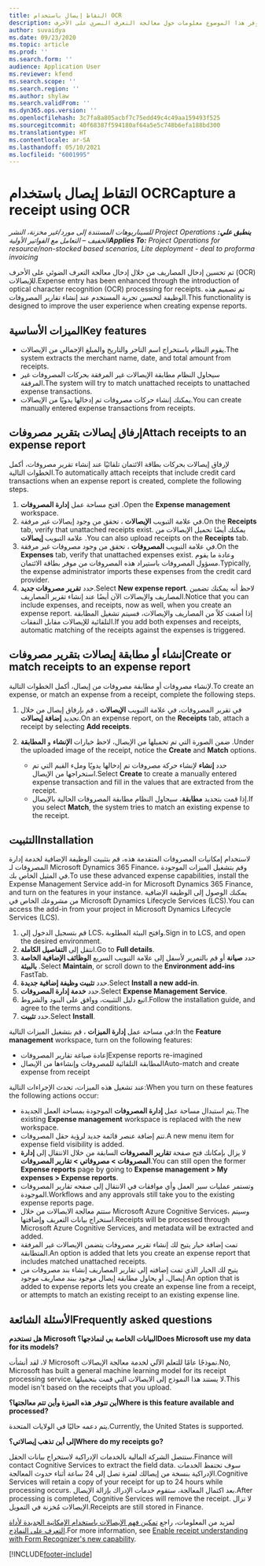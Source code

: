 ```yaml
---
title: التقاط إيصال باستخدام OCR
description: يوفر هذا الموضوع معلومات حول معالجة التعرف البصري على الأحرف (OCR) للإيصالات.
author: suvaidya
ms.date: 09/23/2020
ms.topic: article
ms.prod: ''
ms.search.form: ''
audience: Application User
ms.reviewer: kfend
ms.search.scope: ''
ms.search.region: ''
ms.author: shylaw
ms.search.validFrom: ''
ms.dyn365.ops.version: ''
ms.openlocfilehash: 3c7fa8a805acbf7c75edd49c4c49aa159493f525
ms.sourcegitcommit: 40f68387f594180af64a5e5c748b6efa188bd300
ms.translationtype: HT
ms.contentlocale: ar-SA
ms.lasthandoff: 05/10/2021
ms.locfileid: "6001995"
---
```

# <a name="capture-a-receipt-using-ocr"></a><span data-ttu-id="429e0-103">التقاط إيصال باستخدام OCR</span><span class="sxs-lookup"><span data-stu-id="429e0-103">Capture a receipt using OCR</span></span>

<span data-ttu-id="429e0-104">_**ينطبق علي:** ‏‫Project Operations للسيناريوهات المستندة إلى مورد/غير مخزنة‬، ‏‫النشر الخفيف – التعامل مع الفواتير الأولية‬_</span><span class="sxs-lookup"><span data-stu-id="429e0-104">_**Applies To:** Project Operations for resource/non-stocked based scenarios, Lite deployment - deal to proforma invoicing_</span></span>

<span data-ttu-id="429e0-105">تم تحسين إدخال المصاريف من خلال إدخال معالجة التعرف الضوئي على الأحرف (OCR) للإيصالات.</span><span class="sxs-lookup"><span data-stu-id="429e0-105">Expense entry has been enhanced through the introduction of optical character recognition (OCR) processing for receipts.</span></span> <span data-ttu-id="429e0-106">تم تصميم هذه الوظيفة لتحسين تجربة المستخدم عند إنشاء تقارير المصروفات.</span><span class="sxs-lookup"><span data-stu-id="429e0-106">This functionality is designed to improve the user experience when creating expense reports.</span></span>

## <a name="key-features"></a><span data-ttu-id="429e0-107">الميزات الأساسية</span><span class="sxs-lookup"><span data-stu-id="429e0-107">Key features</span></span>

- <span data-ttu-id="429e0-108">يقوم النظام باستخراج اسم التاجر والتاريخ والمبلغ الإجمالي من الإيصالات.</span><span class="sxs-lookup"><span data-stu-id="429e0-108">The system extracts the merchant name, date, and total amount from receipts.</span></span>
- <span data-ttu-id="429e0-109">سيحاول النظام مطابقة الإيصالات غير المرفقة بحركات المصروفات غير المرفقة.</span><span class="sxs-lookup"><span data-stu-id="429e0-109">The system will try to match unattached receipts to unattached expense transactions.</span></span>
- <span data-ttu-id="429e0-110">يمكنك إنشاء حركات مصروفات تم إدخالها يدويًا من الإيصالات.</span><span class="sxs-lookup"><span data-stu-id="429e0-110">You can create manually entered expense transactions from receipts.</span></span>

## <a name="attach-receipts-to-an-expense-report"></a><span data-ttu-id="429e0-111">إرفاق إيصالات بتقرير مصروفات</span><span class="sxs-lookup"><span data-stu-id="429e0-111">Attach receipts to an expense report</span></span>

<span data-ttu-id="429e0-112">لإرفاق إيصالات بحركات بطاقة الائتمان تلقائيًا عند إنشاء تقرير مصروفات، أكمل الخطوات التالية.</span><span class="sxs-lookup"><span data-stu-id="429e0-112">To automatically attach receipts that include credit card transactions when an expense report is created, complete the following steps.</span></span>

  1. <span data-ttu-id="429e0-113">افتح مساحة عمل **إدارة المصروفات** .</span><span class="sxs-lookup"><span data-stu-id="429e0-113">Open the **Expense management** workspace.</span></span>
  2. <span data-ttu-id="429e0-114">في علامة التبويب **الإيصالات** ، تحقق من وجود إيصالات غير مرفقة.</span><span class="sxs-lookup"><span data-stu-id="429e0-114">On the **Receipts** tab, verify that unattached receipts exist.</span></span> <span data-ttu-id="429e0-115">يمكنك أيضًا تحميل الإيصالات من علامة التبويب **إيصالات** .</span><span class="sxs-lookup"><span data-stu-id="429e0-115">You can also upload receipts on the **Receipts** tab.</span></span>
  3. <span data-ttu-id="429e0-116">في علامة التبويب **المصروفات** ، تحقق من وجود مصروفات غير مرفقة.</span><span class="sxs-lookup"><span data-stu-id="429e0-116">On the **Expenses** tab, verify that unattached expenses exist.</span></span> <span data-ttu-id="429e0-117">وعادة ما يقوم مسؤول المصروفات باستيراد هذه المصروفات من موفر بطاقة الائتمان.</span><span class="sxs-lookup"><span data-stu-id="429e0-117">Typically, the expense administrator imports these expenses from the credit card provider.</span></span>
  4. <span data-ttu-id="429e0-118">حدد **تقرير مصروفات جديد**.</span><span class="sxs-lookup"><span data-stu-id="429e0-118">Select **New expense report**.</span></span> <span data-ttu-id="429e0-119">لاحظ أنه يمكنك تضمين المصاريف والإيصالات الآن أيضًا عند إنشاء تقرير المصاريف.</span><span class="sxs-lookup"><span data-stu-id="429e0-119">Notice that you can include expenses, and receipts, now as well, when you create an expense report.</span></span> <span data-ttu-id="429e0-120">إذا أضفت كلاً من المصاريف والإيصالات، فسيتم تشغيل المطابقة التلقائية للإيصالات مقابل النفقات.</span><span class="sxs-lookup"><span data-stu-id="429e0-120">If you add both expenses and receipts, automatic matching of the receipts against the expenses is triggered.</span></span>

## <a name="create-or-match-receipts-to-an-expense-report"></a><span data-ttu-id="429e0-121">إنشاء أو مطابقة إيصالات بتقرير مصروفات</span><span class="sxs-lookup"><span data-stu-id="429e0-121">Create or match receipts to an expense report</span></span>
<span data-ttu-id="429e0-122">لإنشاء مصروفات أو مطابقة مصروفات من إيصال، أكمل الخطوات التالية.</span><span class="sxs-lookup"><span data-stu-id="429e0-122">To create an expense, or match an expense from a receipt, complete the following steps.</span></span>

  1. <span data-ttu-id="429e0-123">في تقرير المصروفات، في علامة التبويب **الإيصالات** ، قم بإرفاق إيصال من خلال تحديد **إضافة إيصالات**.</span><span class="sxs-lookup"><span data-stu-id="429e0-123">On an expense report, on the **Receipts** tab, attach a receipt by selecting **Add receipts**.</span></span>
  2. <span data-ttu-id="429e0-124">ضمن الصورة التي تم تحميلها من الإيصال، لاحظ خيارات **الإنشاء** و **المطابقة** .</span><span class="sxs-lookup"><span data-stu-id="429e0-124">Under the uploaded image of the receipt, notice the **Create** and **Match** options.</span></span>

      - <span data-ttu-id="429e0-125">حدد **إنشاء** لإنشاء حركة مصروفات تم إدخالها يدويًا وملء القيم التي تم استخراجها من الإيصال.</span><span class="sxs-lookup"><span data-stu-id="429e0-125">Select **Create** to create a manually entered expense transaction and fill in the values that are extracted from the receipt.</span></span>
      - <span data-ttu-id="429e0-126">إذا قمت بتحديد **مطابقة**، سيحاول النظام مطابقة المصروفات الحالية بالإيصال.</span><span class="sxs-lookup"><span data-stu-id="429e0-126">If you select **Match**, the system tries to match an existing expense to the receipt.</span></span>

## <a name="installation"></a><span data-ttu-id="429e0-127">التثبيت</span><span class="sxs-lookup"><span data-stu-id="429e0-127">Installation</span></span>

<span data-ttu-id="429e0-128">لاستخدام إمكانيات المصروفات المتقدمة هذه، قم بتثبيت الوظيفة الإضافية لخدمة إدارة المصروفات لـ Microsoft Dynamics 365 Finance، وقم بتشغيل الميزات الموجودة في المثيل الخاص بك.</span><span class="sxs-lookup"><span data-stu-id="429e0-128">To use these advanced expense capabilities, install the Expense Management Service add-in for Microsoft Dynamics 365 Finance, and turn on the features in your instance.</span></span> <span data-ttu-id="429e0-129">يمكنك الوصول إلى الوظيفة الإضافية من مشروعك الخاص في Microsoft Dynamics Lifecycle Services (LCS).</span><span class="sxs-lookup"><span data-stu-id="429e0-129">You can access the add-in from your project in Microsoft Dynamics Lifecycle Services (LCS).</span></span>

1. <span data-ttu-id="429e0-130">قم بتسجيل الدخول إلى LCS، وافتح البيئة المطلوبة.</span><span class="sxs-lookup"><span data-stu-id="429e0-130">Sign in to LCS, and open the desired environment.</span></span>
2. <span data-ttu-id="429e0-131">انتقل إلى **التفاصيل الكاملة**.</span><span class="sxs-lookup"><span data-stu-id="429e0-131">Go to **Full details**.</span></span>
3. <span data-ttu-id="429e0-132">حدد **صيانة** أو قم بالتمرير لأسفل إلى علامة التبويب السريع **الوظائف الإضافية الخاصة بالبيئة** .</span><span class="sxs-lookup"><span data-stu-id="429e0-132">Select **Maintain**, or scroll down to the **Environment add-ins** FastTab.</span></span>
4. <span data-ttu-id="429e0-133">حدد **تثبيت وظيفة إضافية جديدة**.</span><span class="sxs-lookup"><span data-stu-id="429e0-133">Select **Install a new add-in**.</span></span>
5. <span data-ttu-id="429e0-134">حدد **خدمة إدارة المصروفات**.</span><span class="sxs-lookup"><span data-stu-id="429e0-134">Select **Expense Management Service**.</span></span>
6. <span data-ttu-id="429e0-135">اتبع دليل التثبيت، ووافق على البنود والشروط.</span><span class="sxs-lookup"><span data-stu-id="429e0-135">Follow the installation guide, and agree to the terms and conditions.</span></span>
7. <span data-ttu-id="429e0-136">حدد **تثبيت**.</span><span class="sxs-lookup"><span data-stu-id="429e0-136">Select **Install**.</span></span>

<span data-ttu-id="429e0-137">في مساحة عمل **إدارة الميزات** ، قم بتشغيل الميزات التالية:</span><span class="sxs-lookup"><span data-stu-id="429e0-137">In the **Feature management** workspace, turn on the following features:</span></span>

- <span data-ttu-id="429e0-138">إعادة صياغة تقارير المصروفات</span><span class="sxs-lookup"><span data-stu-id="429e0-138">Expense reports re-imagined</span></span>
- <span data-ttu-id="429e0-139">المطابقة التلقائية للمصروفات وإنشاءها من الإيصال</span><span class="sxs-lookup"><span data-stu-id="429e0-139">Auto-match and create expense from receipt</span></span>

<span data-ttu-id="429e0-140">عند تشغيل هذه الميزات، تحدث الإجراءات التالية:</span><span class="sxs-lookup"><span data-stu-id="429e0-140">When you turn on these features the following actions occur:</span></span>

- <span data-ttu-id="429e0-141">يتم استبدال مساحة عمل **إدارة المصروفات** الموجودة بمساحة العمل الجديدة.</span><span class="sxs-lookup"><span data-stu-id="429e0-141">The existing **Expense management** workspace is replaced with the new workspace.</span></span>
- <span data-ttu-id="429e0-142">تتم إضافة عنصر قائمة جديد لرؤية حقل المصروفات.</span><span class="sxs-lookup"><span data-stu-id="429e0-142">A new menu item for expense field visibility is added.</span></span>
- <span data-ttu-id="429e0-143">لا يزال بإمكانك فتح صفحة **تقارير المصروفات** السابقة من خلال الانتقال إلى **إدارة المصروفات > مصروفاتي > تقارير المصروفات**.</span><span class="sxs-lookup"><span data-stu-id="429e0-143">You can still open the former **Expense reports** page by going to **Expense management > My expenses > Expense reports**.</span></span>
- <span data-ttu-id="429e0-144">وتستمر عمليات سير العمل وأي موافقات في الانتقال إلى صفحه تقارير المصروفات الموجودة.</span><span class="sxs-lookup"><span data-stu-id="429e0-144">Workflows and any approvals still take you to the existing expense reports page.</span></span>
- <span data-ttu-id="429e0-145">ستتم معالجة الايصالات من خلال Microsoft Azure Cognitive Services، وسيتم استخراج بيانات التعريف وإضافتها.</span><span class="sxs-lookup"><span data-stu-id="429e0-145">Receipts will be processed through Microsoft Azure Cognitive Services, and metadata will be extracted and added.</span></span>
- <span data-ttu-id="429e0-146">تمت إضافة خيار يتيح لك إنشاء تقرير مصروفات يتضمن الإيصالات غير المرفقة المتطابقة.</span><span class="sxs-lookup"><span data-stu-id="429e0-146">An option is added that lets you create an expense report that includes matched unattached receipts.</span></span>
- <span data-ttu-id="429e0-147">يتيح لك الخيار الذي تمت إضافته إلى تقارير المصاريف إنشاء بند مصروفات من إيصال، أو يحاول مطابقة إيصال موجود ببند مصاريف موجود.</span><span class="sxs-lookup"><span data-stu-id="429e0-147">An option that is added to expense reports lets you create an expense line from a receipt, or attempts to match an existing receipt to an existing expense line.</span></span>

## <a name="frequently-asked-questions"></a><span data-ttu-id="429e0-148">الأسئلة الشائعة</span><span class="sxs-lookup"><span data-stu-id="429e0-148">Frequently asked questions</span></span>

<span data-ttu-id="429e0-149">**هل تستخدم Microsoft البيانات الخاصة بي لنماذجها؟**</span><span class="sxs-lookup"><span data-stu-id="429e0-149">**Does Microsoft use my data for its models?**</span></span>

<span data-ttu-id="429e0-150">لا، لقد أنشأت Microsoft نموذجًا عامًا للتعلم الآلي لخدمة معالجة الإيصالات.</span><span class="sxs-lookup"><span data-stu-id="429e0-150">No, Microsoft has built a general machine learning model for its receipt processing service.</span></span> <span data-ttu-id="429e0-151">لا يستند هذا النموذج إلى الايصالات التي قمت بتحميلها.</span><span class="sxs-lookup"><span data-stu-id="429e0-151">This model isn't based on the receipts that you upload.</span></span>

<span data-ttu-id="429e0-152">**أين تتوفر هذه الميزة وأين تتم معالجتها؟**</span><span class="sxs-lookup"><span data-stu-id="429e0-152">**Where is this feature available and processed?**</span></span>

<span data-ttu-id="429e0-153">يتم دعمه حاليًا في الولايات المتحدة.</span><span class="sxs-lookup"><span data-stu-id="429e0-153">Currently, the United States is supported.</span></span>

<span data-ttu-id="429e0-154">**إلى أين تذهب إيصالاتي؟**</span><span class="sxs-lookup"><span data-stu-id="429e0-154">**Where do my receipts go?**</span></span>

<span data-ttu-id="429e0-155">ستتصل الشركة المالية بالخدمات الإدراكية لاستخراج بيانات الحقل.</span><span class="sxs-lookup"><span data-stu-id="429e0-155">Finance will contact Cognitive Services to extract the field data.</span></span> <span data-ttu-id="429e0-156">سوف تحتفظ الخدمات الإدراكية بنسخة من إيصالك لفترة تصل إلى 24 ساعة أثناء حدوث المعالجة.</span><span class="sxs-lookup"><span data-stu-id="429e0-156">Cognitive Services will retain a copy of your receipt for up to 24 hours while processing occurs.</span></span> <span data-ttu-id="429e0-157">بعد اكتمال المعالجة، ستقوم خدمات الإدراك بإزالة الإيصال.</span><span class="sxs-lookup"><span data-stu-id="429e0-157">After processing is completed, Cognitive Services will remove the receipt.</span></span> <span data-ttu-id="429e0-158">لا تزال الإيصالات مُخزنة في التمويل.</span><span class="sxs-lookup"><span data-stu-id="429e0-158">Receipts are still stored in Finance.</span></span>

<span data-ttu-id="429e0-159">لمزيد من المعلومات، راجع [تمكين فهم الإيصالات باستخدام الإمكانية الجديدة لأداة التعرف على النماذج](https://azure.microsoft.com/blog/enable-receipt-understanding-with-form-recognizer-s-new-capability/).</span><span class="sxs-lookup"><span data-stu-id="429e0-159">For more information, see [Enable receipt understanding with Form Recognizer's new capability](https://azure.microsoft.com/blog/enable-receipt-understanding-with-form-recognizer-s-new-capability/).</span></span>


[!INCLUDE[footer-include](../includes/footer-banner.md)]

